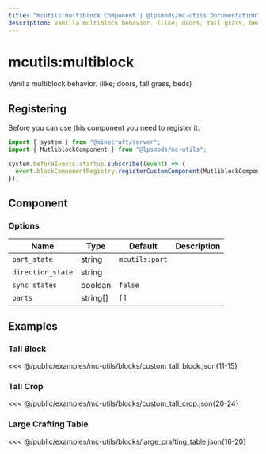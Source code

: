 ```yaml
---
title: "mcutils:multiblock Component | @lpsmods/mc-utils Documentation"
description: Vanilla multiblock behavior. (like; doors, tall grass, beds)
---
```


# mcutils:multiblock

Vanilla multiblock behavior. (like; doors, tall grass, beds)

## Registering

Before you can use this component you need to register it.

```js
import { system } from "@minecraft/server";
import { MutliblockComponent } from "@lpsmods/mc-utils";

system.beforeEvents.startup.subscribe((event) => {
  event.blockComponentRegistry.registerCustomComponent(MutliblockComponent.typeId, new MutliblockComponent());
});
```

## Component

### Options

| Name              | Type     | Default        | Description |
| ----------------- | -------- | -------------- | ----------- |
| `part_state`      | string   | `mcutils:part` |             |
| `direction_state` | string   |                |             |
| `sync_states`     | boolean  | `false`        |             |
| `parts`           | string[] | `[]`           |             |

## Examples

### Tall Block

<<< @/public/examples/mc-utils/blocks/custom_tall_block.json{11-15}

### Tall Crop

<<< @/public/examples/mc-utils/blocks/custom_tall_crop.json{20-24}

### Large Crafting Table

<<< @/public/examples/mc-utils/blocks/large_crafting_table.json{16-20}

